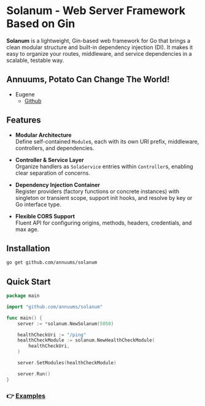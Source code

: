 # Solanum - Web Server Framework Based on Gin

**Solanum** is a lightweight, Gin-based web framework for Go that brings a clean modular structure and built-in dependency injection (DI). It makes it easy to organize your routes, middleware, and service dependencies in a scalable, testable way.

## Annuums, Potato Can Change The World!

- Eugene
  - [Github](https://github.com/dev-whoan)


## Features

- **Modular Architecture**  
  Define self-contained `Module`s, each with its own URI prefix, middleware, controllers, and dependencies.

- **Controller & Service Layer**  
  Organize handlers as `SolaService` entries within `Controller`s, enabling clear separation of concerns.

- **Dependency Injection Container**  
  Register providers (factory functions or concrete instances) with singleton or transient scope, support init hooks, and resolve by key or Go interface type.

- **Flexible CORS Support**  
  Fluent API for configuring origins, methods, headers, credentials, and max age.

## Installation

```bash
go get github.com/annuums/solanum
```

## Quick Start
```go
package main

import "github.com/annuums/solanum"

func main() {
	server := *solanum.NewSolanum(5050)

	healthCheckUri := "/ping"
	healthCheckModule := solanum.NewHealthCheckModule(
		healthCheckUri,
	)

	server.SetModules(healthCheckModule)

	server.Run()
}
```

### 👉 [Examples](./docs/examples/README.md)

